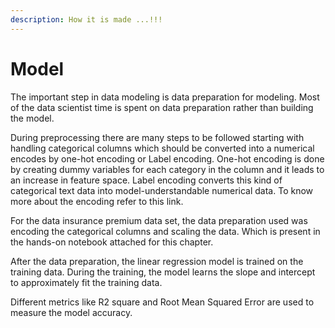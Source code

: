 ```yaml
---
description: How it is made ...!!!
---
```


# Model

The important step in data modeling is data preparation for modeling. Most of the data scientist time is spent on data preparation rather than building the model.

During preprocessing there are many steps to be followed starting with handling categorical columns which should be converted into a numerical encodes by one-hot encoding or Label encoding. One-hot encoding is done by creating dummy variables for each category in the column and it leads to an increase in feature space. Label encoding converts this kind of categorical text data into model-understandable numerical data. To know more about the encoding refer to this link. 

For the data insurance premium data set, the data preparation used was encoding the categorical columns and scaling the data. Which is present in the hands-on notebook attached for this chapter.

After the data preparation, the linear regression model is trained on the training data. During the training, the model learns the slope and intercept to approximately fit the training data.

Different metrics like R2 square and Root Mean Squared Error are used to measure the model accuracy.

